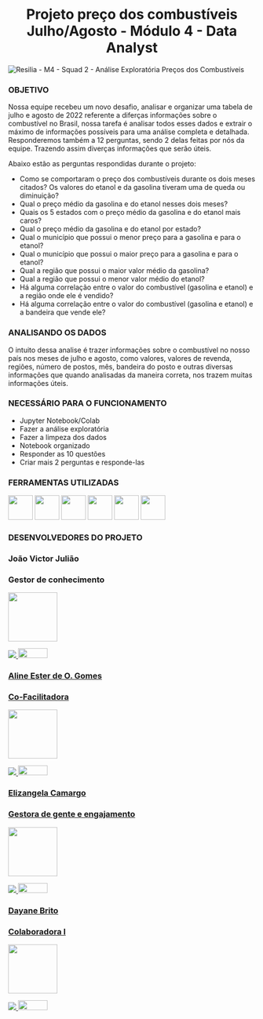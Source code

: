 
# <center>Projeto preço dos combustíveis Julho/Agosto -  Módulo 4 - Data Analyst </center>
![Resilia - M4 - Squad 2 - Análise Exploratória Preços dos Combustíveis ](https://user-images.githubusercontent.com/40433498/194376454-11fb95c7-0224-4398-ad77-a8acd8849f1b.gif)
### OBJETIVO

Nossa equipe recebeu um novo desafio, analisar e organizar uma tabela de julho e agosto de 2022 referente a diferças informações sobre o combustível no Brasil, nossa tarefa é analisar todos esses dados e extrair o máximo de informações possíveis para uma análise completa e detalhada. Responderemos também a 12 perguntas, sendo 2 delas feitas por nós da equipe. Trazendo assim diverças informações que serão úteis.

Abaixo estão as perguntas respondidas durante o projeto: 
* Como se comportaram o preço dos combustíveis durante os dois meses citados? Os valores do etanol e da gasolina tiveram uma de queda ou diminuição?
* Qual o preço médio da gasolina e do etanol nesses dois meses?
* Quais os 5 estados com o preço médio da gasolina e do etanol mais caros?
* Qual o preço médio da gasolina e do etanol por estado?
* Qual o município que possui o menor preço para a gasolina e para o etanol?
* Qual o município que possui o maior preço para a gasolina e para o etanol?
* Qual a região que possui o maior valor médio da gasolina?
* Qual a região que possui o menor valor médio do etanol?
* Há alguma correlação entre o valor do combustível (gasolina e etanol) e a região onde ele é vendido?
* Há alguma correlação entre o valor do combustível (gasolina e etanol) e a bandeira que vende ele?


### ANALISANDO OS DADOS

O intuito dessa analise é trazer informações sobre o combustível no nosso país nos meses de julho e agosto, como valores, valores de revenda, regiões, número de postos, mês, bandeira do posto e outras diversas informações que quando analisadas da maneira correta, nos trazem muitas informações úteis. 


### NECESSÁRIO PARA O FUNCIONAMENTO 

* Jupyter Notebook/Colab
* Fazer a análise exploratória
* Fazer a limpeza dos dados
* Notebook organizado
* Responder as 10 questões
* Criar mais 2 perguntas e responde-las



### FERRAMENTAS UTILIZADAS

  <img src="https://upload.wikimedia.org/wikipedia/commons/thumb/d/d0/Google_Colaboratory_SVG_Logo.svg/1200px-Google_Colaboratory_SVG_Logo.svg.png" width="50" height="50" /> <img src="https://user-images.githubusercontent.com/40433498/174687676-5d40a2fe-4b62-4fa1-a1fe-20737a1878f8.png" width="50" height="50" /> <img src="https://enotas.com.br/blog/wp-content/uploads/2021/02/GitHub.jpg" width="50" height="50" /> <img src="https://salesdorado.com/wp-content/uploads/2022/07/Trello-Logo.png" width="50" height="50" /> <img src="https://classic.exame.com/wp-content/uploads/2018/10/discord-tecnologia-vip.jpg?quality=70&strip=info&w=720" width="50" height="50" /> <img src="https://t.ctcdn.com.br/63V25kDFoZnMMF2WjQavNUcoawY=/400x400/smart/filters:format(webp)/i618809.png" width="50" height="50" /> 
### DESENVOLVEDORES DO PROJETO

### João Victor Julião
### Gestor de conhecimento
<img src="https://avatars.githubusercontent.com/u/107512421?v=4" width="100" height="100" />
<p align="left">
<p align="left">
  <a href="#" alt="Linkedin">
  <a href="https://www.linkedin.com/in/joao-victor-juliao/" target="_blank"> <img src="https://img.shields.io/badge/-Linkedin-0e76a8?style=flat-square&logo=Linkedin&logoColor=white"/> 

  <a href="#" alt="Github">
     <a href="https://github.com/joaovictojuliao" target="_blank"> <img src="https://img.shields.io/badge/GitHub-100000?style=for-the-badge&logo=github&logoColor=white"width="60" height="20"/>
</p> 
  
### Aline Ester de O. Gomes
### Co-Facilitadora
<img src="https://avatars.githubusercontent.com/u/105750683?v=4" width="100" height="100" />
<p align="left">
<p align="left">
  <a href="#" alt="Linkedin">
  <a href="https://www.linkedin.com/in/aeogomes/" target="_blank"> <img src="https://img.shields.io/badge/-Linkedin-0e76a8?style=flat-square&logo=Linkedin&logoColor=white"/> 

  <a href="#" alt="Github">
     <a href="https://github.com/enilaester" target="_blank"> <img src="https://img.shields.io/badge/GitHub-100000?style=for-the-badge&logo=github&logoColor=white"width="60" height="20"/>
</p> 
  
### Elizangela Camargo
### Gestora de gente e engajamento
<img src="https://avatars.githubusercontent.com/u/40433498?v=4" width="100" height="100" />
<p align="left">
<p align="left">
  <a href="#" alt="Linkedin">
  <a href="https://www.linkedin.com/in/elizangela-camargo-3ab908144/" target="_blank"> <img src="https://img.shields.io/badge/-Linkedin-0e76a8?style=flat-square&logo=Linkedin&logoColor=white"/> 

  <a href="#" alt="Github">
     <a href="https://https://github.com/elizangela-camargo/" target="_blank"> <img src="https://img.shields.io/badge/GitHub-100000?style=for-the-badge&logo=github&logoColor=white"width="60" height="20"/>
</p> 
  
### Dayane Brito
### Colaboradora I
<img src="https://avatars.githubusercontent.com/u/107062500?v=4" width="100" height="100" />
<p align="left">
  <p align="left">
  <a href="#" alt="Linkedin">
  <a href="https://www.linkedin.com/in/dayane-brito-/" target="_blank"> <img src="https://img.shields.io/badge/-Linkedin-0e76a8?style=flat-square&logo=Linkedin&logoColor=white"/> 

  <a href="#" alt="Github">
     <a href="https://github.com/DayBrito" target="_blank"> <img src="https://img.shields.io/badge/GitHub-100000?style=for-the-badge&logo=github&logoColor=white"width="60" height="20"/>
</p> 
  
